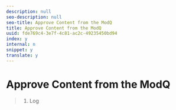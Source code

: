 ```yaml
---
description: null
seo-description: null
seo-title: Approve Content from the ModQ
title: Approve Content from the ModQ
uuid: fde769c4-3e7f-4c81-ac2c-49235450bd94
index: y
internal: n
snippet: y
translate: y
---
```


# Approve Content from the ModQ


>1. Log
